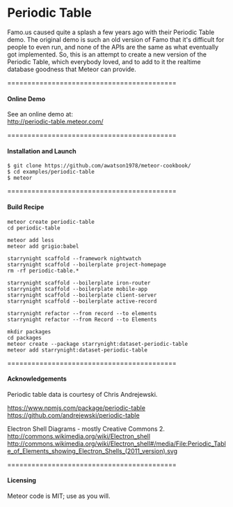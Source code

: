 Periodic Table
===========================================

Famo.us caused quite a splash a few years ago with their Periodic Table demo.  The original demo is such an old version of Famo that it's difficult for people to even run, and none of the APIs are the same as what eventually got implemented.  So, this is an attempt to create a new version of the Periodic Table, which everybody loved, and to add to it the realtime database goodness that Meteor can provide.


==========================================
#### Online Demo  

See an online demo at:  
http://periodic-table.meteor.com/


==========================================
#### Installation and Launch

````
$ git clone https://github.com/awatson1978/meteor-cookbook/
$ cd examples/periodic-table
$ meteor
````

==========================================
#### Build Recipe  

````
meteor create periodic-table
cd periodic-table

meteor add less
meteor add grigio:babel

starrynight scaffold --framework nightwatch
starrynight scaffold --boilerplate project-homepage
rm -rf periodic-table.*

starrynight scaffold --boilerplate iron-router
starrynight scaffold --boilerplate mobile-app
starrynight scaffold --boilerplate client-server
starrynight scaffold --boilerplate active-record

starrynight refactor --from record --to elements
starrynight refactor --from Record --to Elements

mkdir packages
cd packages
meteor create --package starrynight:dataset-periodic-table
meteor add starrynight:dataset-periodic-table
````


==========================================
#### Acknowledgements

Periodic table data is courtesy of Chris Andrejewski.  

https://www.npmjs.com/package/periodic-table
https://github.com/andrejewski/periodic-table  


Electron Shell Diagrams - mostly Creative Commons 2.
http://commons.wikimedia.org/wiki/Electron_shell
http://commons.wikimedia.org/wiki/Electron_shell#/media/File:Periodic_Table_of_Elements_showing_Electron_Shells_(2011_version).svg


==========================================
#### Licensing

Meteor code is MIT; use as you will.  
